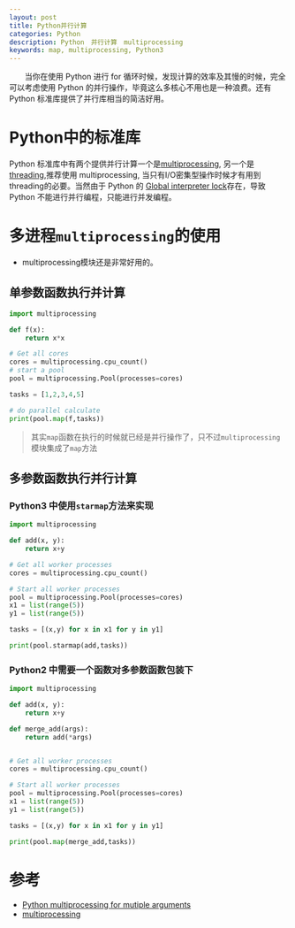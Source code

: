 ```yaml
---
layout: post
title: Python并行计算
categories: Python
description: Python　并行计算　multiprocessing
keywords: map, multiprocessing, Python3
---
```



　　当你在使用 Python 进行 for 循环时候，发现计算的效率及其慢的时候，完全可以考虑使用 Python 的并行操作，毕竟这么多核心不用也是一种浪费。还有 Python 标准库提供了并行库相当的简洁好用。
  
# Python中的标准库  
Python 标准库中有两个提供并行计算一个是[multiprocessing](https://docs.python.org/3.6/library/multiprocessing.html), 另一个是 [threading](https://docs.python.org/3.6/library/threading.html),推荐使用 multiprocessing, 当只有I/O密集型操作时候才有用到threading的必要。当然由于 Python 的 [Global interpreter lock](https://docs.python.org/2.7/glossary.html#term-global-interpreter-lock)存在，导致 Python 不能进行并行编程，只能进行并发编程。
  
# 多进程`multiprocessing`的使用

* multiprocessing模块还是非常好用的。

## 单参数函数执行并计算

```python
import multiprocessing

def f(x):
    return x*x

# Get all cores
cores = multiprocessing.cpu_count()
# start a pool
pool = multiprocessing.Pool(processes=cores)

tasks = [1,2,3,4,5]

# do parallel calculate
print(pool.map(f,tasks))

```

> 其实`map`函数在执行的时候就已经是并行操作了，只不过`multiprocessing`模块集成了`map`方法

## 多参数函数执行并行计算

### Python3 中使用`starmap`方法来实现

```python
import multiprocessing

def add(x, y):
	return x+y

# Get all worker processes
cores = multiprocessing.cpu_count()

# Start all worker processes
pool = multiprocessing.Pool(processes=cores)
x1 = list(range(5))
y1 = list(range(5))

tasks = [(x,y) for x in x1 for y in y1]

print(pool.starmap(add,tasks))

```

### Python2 中需要一个函数对多参数函数包装下


```python
import multiprocessing

def add(x, y):
	return x+y

def merge_add(args):
	return add(*args)


# Get all worker processes
cores = multiprocessing.cpu_count()

# Start all worker processes
pool = multiprocessing.Pool(processes=cores)
x1 = list(range(5))
y1 = list(range(5))

tasks = [(x,y) for x in x1 for y in y1]

print(pool.map(merge_add,tasks))

```

# 参考

* [Python multiprocessing for mutiple arguments](https://stackoverflow.com/questions/5442910/python-multiprocessing-pool-map-for-multiple-arguments)
* [multiprocessing](https://docs.python.org/2/library/multiprocessing.html)

